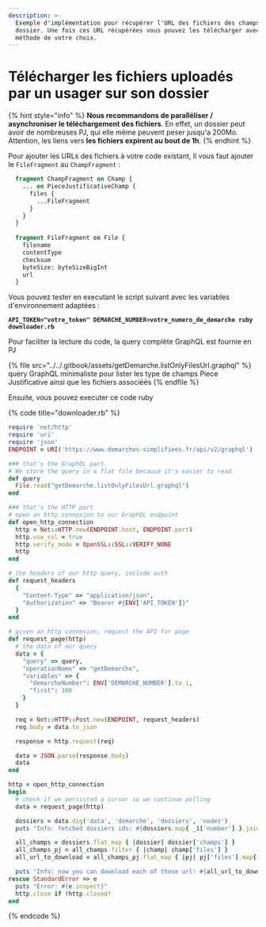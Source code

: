 ```yaml
---
description: >-
  Exemple d'implémentation pour récupérer l'URL des fichiers des champs d'un
  dossier. Une fois ces URL récupérées vous pouvez les télécharger avec la
  méthode de votre choix.
---
```


# Télécharger les fichiers uploadés par un usager sur son dossier

{% hint style="info" %}
**Nous recommandons de paralléliser / asynchroniser le téléchargement des fichiers**. En effet, un dossier peut avoir de nombreuses PJ, qui elle même peuvent peser jusqu'a 200Mo. Attention, les liens vers **les fichiers expirent au bout de 1h**.
{% endhint %}

Pour ajouter les URLs des fichiers à votre code existant, Il vous faut ajouter le `FileFragment` au `ChampFragment` :

```graphql
  fragment ChampFragment on Champ {
    ... on PieceJustificativeChamp {
      files {
        ...FileFragment
      }
    }
  }
  
  fragment FileFragment on File {
    filename
    contentType
    checksum
    byteSize: byteSizeBigInt
    url
  }
```

Vous pouvez tester en executant le script suivant avec les variables d'environnement adaptées :

<pre class="language-bash"><code class="lang-bash"><strong>API_TOKEN="votre_token" DEMARCHE_NUMBER=votre_numero_de_demarche ruby downloader.rb
</strong></code></pre>

Pour faciliter la lecture du code, la query complète GraphQL est fournie en PJ

{% file src="../../.gitbook/assets/getDemarche.listOnlyFilesUrl.graphql" %}
query GraphQL minimaliste pour lister les type de champs Piece Justificative ainsi que les fichiers associéés
{% endfile %}

Ensuite, vous pouvez executer ce code ruby

{% code title="downloader.rb" %}
```ruby
require 'net/http'
require 'uri'
require 'json'
ENDPOINT = URI('https://www.demarches-simplifiees.fr/api/v2/graphql')

### that's the GraphQL part.
# We store the query in a flat file because it's easier to read
def query
  File.read("getDemarche.listOnlyFilesUrl.graphql")
end

### that's the HTTP part
# open an http connexion to our GraphQL endpoint
def open_http_connection
  http = Net::HTTP.new(ENDPOINT.host, ENDPOINT.port)
  http.use_ssl = true
  http.verify_mode = OpenSSL::SSL::VERIFY_NONE
  http
end

# the headers of our http query, include auth
def request_headers
  {
    "Content-Type" => "application/json",
    "Authorization" => "Bearer #{ENV['API_TOKEN']}"
  }
end

# given an http connexion, request the API for page
def request_page(http)
  # the data of our query
  data = {
    "query" => query,
    "operationName" => "getDemarche",
    "variables" => {
      "demarcheNumber": ENV['DEMARCHE_NUMBER'].to_i,
      "first": 100
    }
  }

  req = Net::HTTP::Post.new(ENDPOINT, request_headers)
  req.body = data.to_json

  response = http.request(req)

  data = JSON.parse(response.body)
  data
end

http = open_http_connection
begin
  # check if we persisted a cursor so we continue polling
  data = request_page(http)

  dossiers = data.dig('data', 'demarche', 'dossiers', 'nodes')
  puts "Info: fetched dossiers ids: #{dossiers.map{ _1['number'] }.join(', ')}"

  all_champs = dossiers.flat_map { |dossier| dossier['champs'] }
  all_champs_pj = all_champs.filter { |champ| champ['files'] }
  all_url_to_download = all_champs_pj.flat_map { |pj| pj['files'].map{ |file| file['url'] } }

  puts "Info: now you can download each of those url: #{all_url_to_download.join(', ')}"
rescue StandardError => e
  puts "Error: #{e.inspect}"
  http.close if !http.closed?
end
```
{% endcode %}
